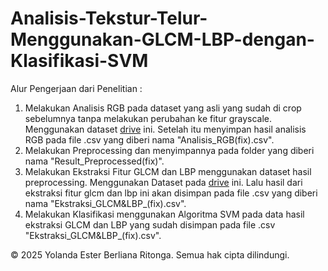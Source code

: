 # Analisis-Tekstur-Telur-Menggunakan-GLCM-LBP-dengan-Klasifikasi-SVM

Alur Pengerjaan dari Penelitian :
1. Melakukan Analisis RGB pada dataset yang asli yang sudah di crop sebelumnya tanpa melakukan perubahan ke fitur grayscale. Menggunakan dataset [drive](https://drive.google.com/open?id=1LIy1qGC7-g3PdHkcSLTQtPslFbICIdVq&usp=drive_copy) ini. Setelah itu menyimpan hasil analisis RGB pada file .csv yang diberi nama "Analisis_RGB(fix).csv".
2. Melakukan Preprocessing dan menyimpannya pada folder yang diberi nama "Result_Preprocessed(fix)".
3. Melakukan Ekstraksi Fitur GLCM dan LBP menggunakan dataset hasil preprocessing. Menggunakan Dataset pada [drive](https://drive.google.com/drive/folders/1nlEHpU2erveQjnxpUB0fV3cMKyjkYpPM?usp=sharing) ini. Lalu hasil dari ekstraksi fitur glcm dan lbp ini akan disimpan pada file .csv yang diberi nama "Ekstraksi_GLCM&LBP_(fix).csv".
4. Melakukan Klasifikasi menggunakan Algoritma SVM pada data hasil ekstraksi GLCM dan LBP yang sudah disimpan pada file .csv "Ekstraksi_GLCM&LBP_(fix).csv".



© 2025 Yolanda Ester Berliana Ritonga. Semua hak cipta dilindungi.
